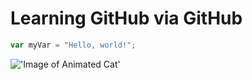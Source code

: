 # Learning GitHub via GitHub

``` javascript
var myVar = "Hello, world!";
```

!['Image of Animated Cat'](https://octodex.github.com/images/yaktocat.png)
